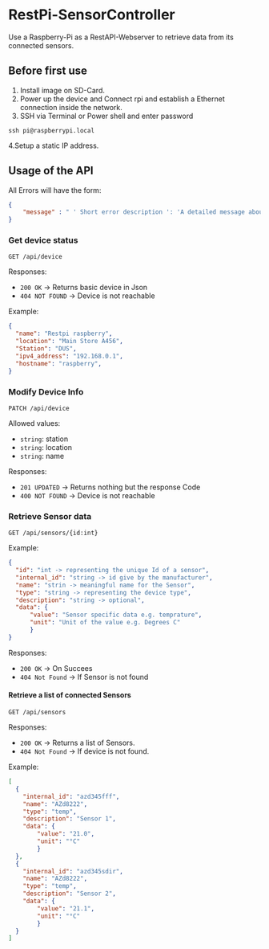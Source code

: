 # RestPi-SensorController

Use a Raspberry-Pi as a RestAPI-Webserver to retrieve data from its connected sensors.

## Before first use


1. Install image on SD-Card.
2. Power up the device and Connect rpi and establish a Ethernet connection inside the network.
3. SSH via Terminal or Power shell and enter password

```shell
ssh pi@raspberrypi.local
 ```

4.Setup a static IP address.

## Usage of the API

All Errors will have the form:

```json
{
    "message" : " ' Short error description ': 'A detailed message about the error and possible causes.'"
}
```

### Get device status

`GET /api/device`

Responses:

* `200 OK` -> Returns basic device in Json
* `404 NOT FOUND` -> Device is not reachable

Example:

```json
{
  "name": "Restpi raspberry",
  "location": "Main Store A456",
  "Station": "DUS",
  "ipv4_address": "192.168.0.1",
  "hostname": "raspberry",
}
```

### Modify Device Info

`PATCH /api/device`

Allowed values:

* `string`: station
* `string`: location
* `string`: name


Responses:

* `201 UPDATED` -> Returns nothing but the response Code
* `400 NOT FOUND` -> Device is not reachable



### Retrieve Sensor data

`GET /api/sensors/{id:int}`

Example:

```JSON
{
  "id": "int -> representing the unique Id of a sensor",
  "internal_id": "string -> id give by the manufacturer",
  "name": "strin -> meaningful name for the Sensor",
  "type": "string -> representing the device type",
  "description": "string -> optional",
  "data": {
      "value": "Sensor specific data e.g. temprature",
      "unit": "Unit of the value e.g. Degrees C"
      }
}
```

Responses:

* `200 OK` -> On Succees
* `404 Not Found` -> If Sensor is not found

#### Retrieve a list of connected Sensors

`GET /api/sensors`

Responses:

* `200 OK` -> Returns a list of Sensors.
* `404 Not Found` -> If device is not found.

Example:

```JSON
[
  {
    "internal_id": "azd345fff",
    "name": "AZd8222",
    "type": "temp",
    "description": "Sensor 1",
    "data": {
        "value": "21.0",
        "unit": "°C"
        }
  },
  {   
    "internal_id": "azd345sdir",
    "name": "AZd8222",
    "type": "temp",
    "description": "Sensor 2",
    "data": {
        "value": "21.1",
        "unit": "°C"
        }
  }
]
```
